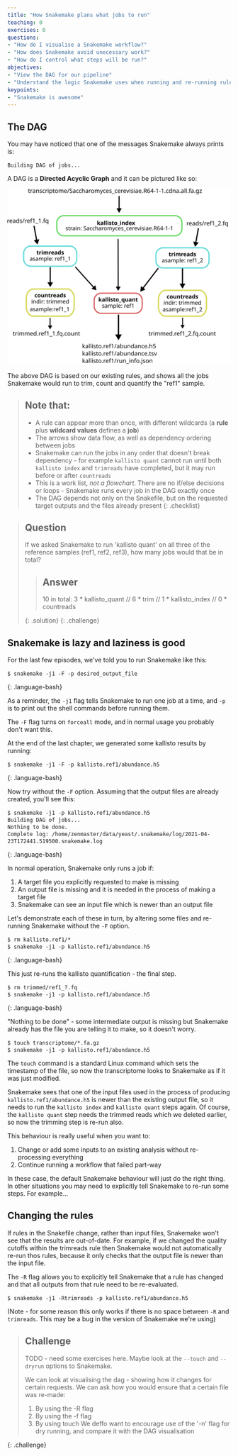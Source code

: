 ```yaml
---
title: "How Snakemake plans what jobs to run"
teaching: 0
exercises: 0
questions:
- "How do I visualise a Snakemake workflow?"
- "How does Snakemake avoid unecessary work?"
- "How do I control what steps will be run?"
objectives:
- "View the DAG for our pipeline"
- "Understand the logic Snakemake uses when running and re-running rules"
keypoints:
- "Snakemake is awesome"
---
```


## The DAG

You may have noticed that one of the messages Snakemake always prints is:

~~~
Building DAG of jobs...
~~~

A DAG is a **Directed Acyclic Graph** and it can be pictured like so:

![DAG for our workflow][fig-dag]


The above DAG is based on our existing rules, and shows all the jobs Snakemake would run to trim, count and
quantify the "ref1" sample.

> ## Note that:
>
> * A rule can appear more than once, with different wildcards (a **rule** plus **wildcard values** defines a **job**)
> * The arrows show data flow, as well as dependency ordering between jobs
> * Snakemake can run the jobs in any order that doesn't break dependency - for example `kallisto quant` cannot run until
>   both `kallisto index` and `trimreads` have completed, but it may run before or after `countreads`
> * This is a work list, *not a flowchart*. There are no if/else decisions or loops - Snakemake runs every job in the DAG
>   exactly once
> * The DAG depends not only on the Snakefile, but on the requested target outputs and the files already present
{: .checklist}

> ## Question
>
> If we asked Snakemake to run 'kallisto quant' on all three of the reference samples (ref1, ref2, ref3), how many jobs would
> that be in total?
>
> > ## Answer
> >
> > 10 in total: 3 * kallisto_quant // 6 * trim // 1 * kallisto_index // 0 * countreads
> >
> {: .solution}
{: .challenge}

## Snakemake is lazy and laziness is good

For the last few episodes, we've told you to run Snakemake like this:

~~~
$ snakemake -j1 -F -p desired_output_file
~~~
{: .language-bash}

As a reminder, the `-j1` flag tells Snakemake to run one job at a time, and `-p` is to print out
the shell commands before running them.

The `-F` flag turns on `forceall` mode, and in normal usage you probably don't want this.

At the end of the last chapter, we generated some kallisto results by running:

~~~
$ snakemake -j1 -F -p kallisto.ref1/abundance.h5
~~~
{: .language-bash}

Now try without the `-F` option. Assuming that the output files are already created, you'll see this:

~~~
$ snakemake -j1 -p kallisto.ref1/abundance.h5
Building DAG of jobs...
Nothing to be done.
Complete log: /home/zenmaster/data/yeast/.snakemake/log/2021-04-23T172441.519500.snakemake.log
~~~
{: .language-bash}

In normal operation, Snakemake only runs a job if:

1. A target file you explicitly requested to make is missing
1. An output file is missing and it is needed in the process of making a target file
1. Snakemake can see an input file which is newer than an output file

Let's demonstrate each of these in turn, by altering some files and re-running Snakemake without the
`-F` option.

~~~
$ rm kallisto.ref1/*
$ snakemake -j1 -p kallisto.ref1/abundance.h5
~~~
{: .language-bash}

This just re-runs the kallisto quantification - the final step.

~~~
$ rm trimmed/ref1_?.fq
$ snakemake -j1 -p kallisto.ref1/abundance.h5
~~~
{: .language-bash}

"Nothing to be done" - some intermediate output is missing but Snakemake already has the file you are telling it to
make, so it doesn't worry.

~~~
$ touch transcriptome/*.fa.gz
$ snakemake -j1 -p kallisto.ref1/abundance.h5
~~~

The `touch` command is a standard Linux command which sets the timestamp of the file, so now the transcriptome looks
to Snakemake as if it was just modified.

Snakemake sees that one of the input files used in the process of producing `kallisto.ref1/abundance.h5` is newer than
the existing output file, so it needs to run the `kallisto index` and `kallisto quant` steps again. Of course, the
`kallisto quant` step needs the trimmed reads which we deleted earlier, so now the trimming step is re-run also.

This behaviour is really useful when you want to:

1. Change or add some inputs to an existing analysis without re-processing everything
1. Continue running a workflow that failed part-way

In these case, the default Snakemake behaviour will just do the right thing. In other situations you may need to
explicitly tell Snakemake to re-run some steps. For example...

## Changing the rules

If rules in the Snakefile change, rather than input files, Snakemake won't see that the results are out-of-date.
For example, if we changed the quality cutoffs within the trimreads rule then Snakemake would not automatically
re-run thos rules, because it only checks that the output file is newer than the input file.

The `-R` flag allows you to explicitly tell Snakemake that a rule has changed and that all outputs from that rule
need to be re-evaluated.

```
$ snakemake -j1 -Rtrimreads -p kallisto.ref1/abundance.h5
```

(Note - for some reason this only works if there is no space between `-R` and `trimreads`. This may be a bug in the
version of Snakemake we're using)

> ## Challenge
>
> TODO - need some exercises here. Maybe look at the `--touch` and `--dryrun` options to Snakemake.
>
> We can look at visualising the dag - showing how it changes for certain requests.
> We can ask how you would ensure that a certain file was re-made:
>   1) By using the -R flag
>   2) By using the -f flag
>   3) By using touch
> We deffo want to encourage use of the '-n' flag for dry running, and compare it with the DAG visualisation
>
{: .challenge}

[fig-dag]: ../fig/dag_1.svg

